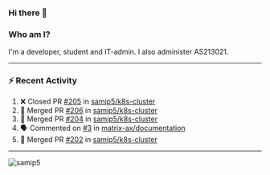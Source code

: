 ### Hi there 👋

### Who am I?
I'm a developer, student and IT-admin. I also administer AS213021.

---
### :zap: Recent Activity
<!--START_SECTION:activity-->
1. ❌ Closed PR [#205](https://github.com/samip5/k8s-cluster/pull/205) in [samip5/k8s-cluster](https://github.com/samip5/k8s-cluster)
2. 🎉 Merged PR [#206](https://github.com/samip5/k8s-cluster/pull/206) in [samip5/k8s-cluster](https://github.com/samip5/k8s-cluster)
3. 🎉 Merged PR [#204](https://github.com/samip5/k8s-cluster/pull/204) in [samip5/k8s-cluster](https://github.com/samip5/k8s-cluster)
4. 🗣 Commented on [#3](https://github.com/matrix-ax/documentation/issues/3) in [matrix-ax/documentation](https://github.com/matrix-ax/documentation)
5. 🎉 Merged PR [#202](https://github.com/samip5/k8s-cluster/pull/202) in [samip5/k8s-cluster](https://github.com/samip5/k8s-cluster)
<!--END_SECTION:activity-->
---

<img align="center" src="https://github-readme-stats.vercel.app/api?username=samip5&show_icons=true" alt="samip5" />
